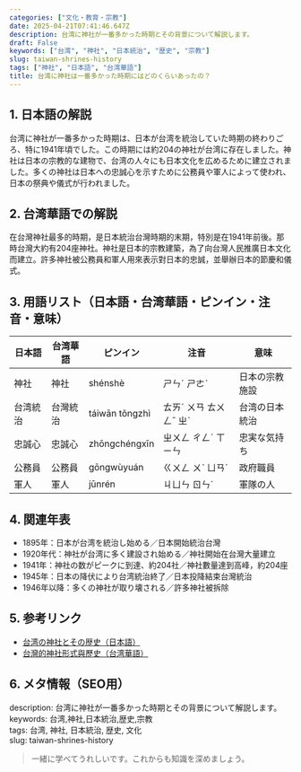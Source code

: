 ```yaml
---
categories: ["文化・教育・宗教"]
date: 2025-04-21T07:41:46.647Z
description: 台湾に神社が一番多かった時期とその背景について解説します。
draft: False
keywords: ["台湾", "神社", "日本統治", "歴史", "宗教"]
slug: taiwan-shrines-history
tags: ["神社", "日本語", "台湾華語"]
title: 台湾に神社は一番多かった時期にはどのくらいあったの？
---
```




## 1. 日本語の解説  
台湾に神社が一番多かった時期は、日本が台湾を統治していた時期の終わりごろ、特に1941年頃でした。この時期には約204の神社が台湾に存在しました。神社は日本の宗教的な建物で、台湾の人々にも日本文化を広めるために建立されました。多くの神社は日本への忠誠心を示すために公務員や軍人によって使われ、日本の祭典や儀式が行われました。

## 2. 台湾華語での解説  
在台灣神社最多的時期，是日本統治台灣時期的末期，特別是在1941年前後。那時台灣大約有204座神社。神社是日本的宗教建築，為了向台灣人民推廣日本文化而建立。許多神社被公務員和軍人用來表示對日本的忠誠，並舉辦日本的節慶和儀式。

## 3. 用語リスト（日本語・台湾華語・ピンイン・注音・意味）  
| 日本語 | 台湾華語 | ピンイン | 注音 | 意味 |
|---|---|---|---|---|
| 神社 | 神社 | shénshè | ㄕㄣˊ ㄕㄜˋ | 日本の宗教施設 |
| 台湾統治 | 台灣統治 | táiwān tǒngzhì | ㄊㄞˊ ㄨㄢ ㄊㄨㄥˇ ㄓˋ | 台湾の日本統治 |
| 忠誠心 | 忠誠心 | zhōngchéngxīn | ㄓㄨㄥ ㄔㄥˊ ㄒㄧㄣ | 忠実な気持ち |
| 公務員 | 公務員 | gōngwùyuán | ㄍㄨㄥ ㄨˋ ㄩㄢˊ | 政府職員 |
| 軍人 | 軍人 | jūnrén | ㄐㄩㄣ ㄖㄣˊ | 軍隊の人 |

## 4. 関連年表  
- 1895年：日本が台湾を統治し始める／日本開始統治台灣  
- 1920年代：神社が台湾に多く建設され始める／神社開始在台灣大量建立  
- 1941年：神社の数がピークに到達、約204社／神社數量達到高峰，約204座  
- 1945年：日本の降伏により台湾統治終了／日本投降結束台灣統治  
- 1946年以降：多くの神社が取り壊される／許多神社被拆除  

## 5. 参考リンク  
- [台湾の神社とその歴史（日本語）](https://www.japan-guide.com/e/e4253.html)  
- [台灣的神社形式與歷史（台湾華語）](https://www.taiwan.net.tw/pda/m1.aspx?sNo=0039423)

## 6. メタ情報（SEO用）  
description: 台湾に神社が一番多かった時期とその背景について解説します。  
keywords: 台湾,神社,日本統治,歴史,宗教  
tags: 台湾, 神社, 日本統治, 歴史, 文化  
slug: taiwan-shrines-history  

> 一緒に学べてうれしいです。これからも知識を深めましょう。